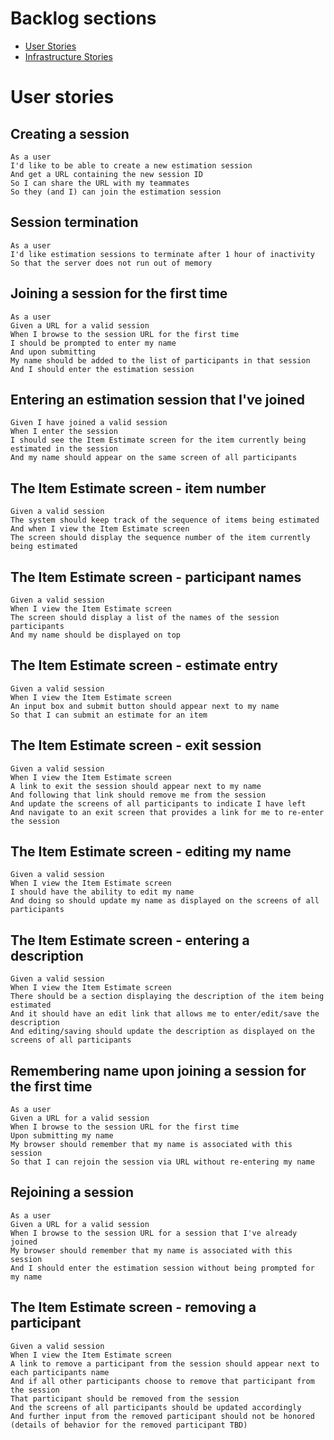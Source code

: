 # Backlog sections

* [User Stories](#user-stories)
* [Infrastructure Stories](#infrastructure-stories)

# User stories

## Creating a session

    As a user
    I'd like to be able to create a new estimation session
    And get a URL containing the new session ID
    So I can share the URL with my teammates
    So they (and I) can join the estimation session

## Session termination

    As a user
    I'd like estimation sessions to terminate after 1 hour of inactivity
    So that the server does not run out of memory

## Joining a session for the first time

    As a user
    Given a URL for a valid session
    When I browse to the session URL for the first time
    I should be prompted to enter my name
    And upon submitting
    My name should be added to the list of participants in that session
    And I should enter the estimation session

## Entering an estimation session that I've joined

    Given I have joined a valid session
    When I enter the session
    I should see the Item Estimate screen for the item currently being estimated in the session
    And my name should appear on the same screen of all participants

## The Item Estimate screen - item number

    Given a valid session
    The system should keep track of the sequence of items being estimated
    And when I view the Item Estimate screen
    The screen should display the sequence number of the item currently being estimated

## The Item Estimate screen - participant names

    Given a valid session
    When I view the Item Estimate screen
    The screen should display a list of the names of the session participants
    And my name should be displayed on top

## The Item Estimate screen - estimate entry

    Given a valid session
    When I view the Item Estimate screen
    An input box and submit button should appear next to my name
    So that I can submit an estimate for an item

## The Item Estimate screen - exit session

    Given a valid session
    When I view the Item Estimate screen
    A link to exit the session should appear next to my name
    And following that link should remove me from the session
    And update the screens of all participants to indicate I have left
    And navigate to an exit screen that provides a link for me to re-enter the session

## The Item Estimate screen - editing my name

    Given a valid session
    When I view the Item Estimate screen
    I should have the ability to edit my name
    And doing so should update my name as displayed on the screens of all participants

## The Item Estimate screen - entering a description

    Given a valid session
    When I view the Item Estimate screen
    There should be a section displaying the description of the item being estimated
    And it should have an edit link that allows me to enter/edit/save the description
    And editing/saving should update the description as displayed on the screens of all participants

## Remembering name upon joining a session for the first time

    As a user
    Given a URL for a valid session
    When I browse to the session URL for the first time
    Upon submitting my name
    My browser should remember that my name is associated with this session
    So that I can rejoin the session via URL without re-entering my name

## Rejoining a session

    As a user
    Given a URL for a valid session
    When I browse to the session URL for a session that I've already joined
    My browser should remember that my name is associated with this session
    And I should enter the estimation session without being prompted for my name

## The Item Estimate screen - removing a participant

    Given a valid session
    When I view the Item Estimate screen
    A link to remove a participant from the session should appear next to each participants name
    And if all other participants choose to remove that participant from the session
    That participant should be removed from the session
    And the screens of all participants should be updated accordingly
    And further input from the removed participant should not be honored
    (details of behavior for the removed participant TBD)
